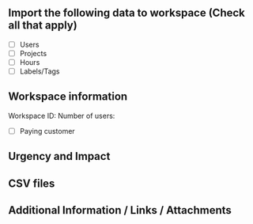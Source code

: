 
## Import the following data to workspace (Check all that apply)
- [ ] Users
- [ ] Projects
- [ ] Hours
- [ ] Labels/Tags

## Workspace information
Workspace ID: 
Number of users:
- [ ] Paying customer

## Urgency and Impact


## CSV files


## Additional Information / Links / Attachments
